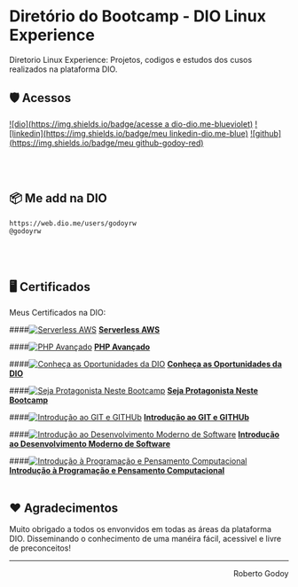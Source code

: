 # Diretório do Bootcamp - DIO Linux Experience
<p>Diretorio Linux Experience: Projetos, codigos e estudos dos cusos realizados na plataforma DIO.</p>


## 🛡 Acessos

[![dio](https://img.shields.io/badge/acesse a dio-dio.me-blueviolet)](https://web.dio.me/home) 
[![linkedin](https://img.shields.io/badge/meu linkedin-dio.me-blue)](https://www.linkedin.com/in/godoyrw/) 
[![github](https://img.shields.io/badge/meu github-godoy-red)](https://github.com/godoyrw)

<br><br>
## 📦 Me add na DIO

```bash
https://web.dio.me/users/godoyrw
@godoyrw
```
<br><br>
## 🖥 Certificados

Meus Certificados na DIO:

####[![Serverless AWS](https://godahtech.com.br/web-defaults/seals/certificado_24.png)](https://www.dio.me/certificate/B727925C/ "Serverless AWS") <b>[Serverless AWS](https://www.dio.me/certificate/B727925C/ "Serverless AWS")</b>

####[![PHP Avançado](https://godahtech.com.br/web-defaults/seals/certificado_24.png)](https://www.dio.me/certificate/77FC4B64/ "ServerlessPHP Avançado") <b>[PHP Avançado](https://www.dio.me/certificate/77FC4B64/ "ServerlessPHP Avançado")</b>

####[![Conheça as Oportunidades da DIO](https://godahtech.com.br/web-defaults/seals/certificado_24.png)](https://www.dio.me/certificate/DD0BF554/ "ServerlessConheça as Oportunidades da DIO") <b>[Conheça as Oportunidades da DIO](https://www.dio.me/certificate/DD0BF554/ "ServerlessConheça as Oportunidades da DIO")</b>

####[![Seja Protagonista Neste Bootcamp](https://godahtech.com.br/web-defaults/seals/certificado_24.png)](https://www.dio.me/certificate/45DEDEC9/ "Seja Protagonista Neste Bootcamp") <b>[Seja Protagonista Neste Bootcamp](https://www.dio.me/certificate/45DEDEC9/ "Seja Protagonista Neste Bootcamp")</b>

####[![Introdução ao GIT e GITHUb](https://godahtech.com.br/web-defaults/seals/certificado_24.png)](https://www.dio.me/certificate/856C1CF2/ "Introdução ao GIT e GITHUb") <b>[Introdução ao GIT e GITHUb](https://www.dio.me/certificate/856C1CF2/ "Introdução ao GIT e GITHUb")</b>

####[![Introdução ao Desenvolvimento Moderno de Software](https://godahtech.com.br/web-defaults/seals/certificado_24.png)](https://www.dio.me/certificate/198C58EA/ "Introdução ao Desenvolvimento Moderno de Software") <b>[Introdução ao Desenvolvimento Moderno de Software](https://www.dio.me/certificate/198C58EA/ "Introdução ao Desenvolvimento Moderno de Software")</b>

####[![Introdução à Programação e Pensamento Computacional](https://godahtech.com.br/web-defaults/seals/certificado_24.png)](https://www.dio.me/certificate/D037CD7A/ "Introdução à Programação e Pensamento Computacional") <b>[Introdução à Programação e Pensamento Computacional](https://www.dio.me/certificate/D037CD7A/ "Introdução à Programação e Pensamento Computacional")</b>
<br><br>

## ❤️ Agradecimentos 
Muito obrigado a todos os envonvidos em todas as áreas da plataforma DIO.
Disseminando o conhecimento de uma manéira fácil, acessivel e livre de preconceitos!

<hr/>
<p align='right'>Roberto Godoy</p>
